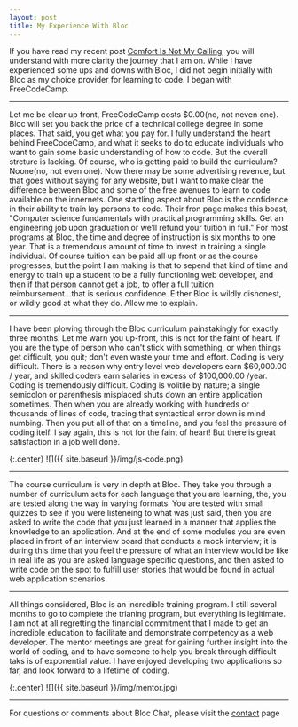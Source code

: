 ```yaml
---
layout: post
title: My Experience With Bloc
---
```


If you have read my recent post [Comfort Is Not My Calling](/2017/03/10/Comfort-Is-Not-My-Calling.html/), you will understand with more clarity the journey that I am on.  While I have experienced some ups and downs with Bloc, I did not begin initially with Bloc as my choice provider for learning to code.  I began with FreeCodeCamp.

---

Let me be clear up front, FreeCodeCamp costs $0.00(no, not neven one).  Bloc will set you back the price of a technical college degree in some places.  That said, you get what you pay for.  I fully understand the heart behind FreeCodeCamp, and what it seeks to do to educate individuals who want to gain some basic understanding of how to code.  But the overall strcture is lacking.  Of course, who is getting paid to build the curriculum?  Noone(no, not even one).  Now there may be some advertising revenue, but that goes without saying for any website, but I want to make clear the difference between Bloc and some of the free avenues to learn to code available on the innernets.  One startling aspect about Bloc is the confidence in their ability to train lay persons to code.  Their fron page makes this boast, "Computer science fundamentals with practical programming skills. Get an engineering job upon graduation or we’ll refund your tuition in full."  For most programs at Bloc, the time and degree of instruction is six months to one year.  That is a tremendous amount of time to invest in training a single individual.  Of course tuition can be paid all up front or as the course progresses, but the point I am making is that to sepend that kind of time and energy to train up a student to be a fully functioning web developer, and then if that person cannot get a job, to offer a full tuition reimbursement...that is serious confidence.  Either Bloc is wildly dishonest, or wildly good at what they do.  Allow me to explain.
___
I have been plowing through the Bloc curriculum painstakingly for exactly three months.  Let me warn you up-front, this is not for the faint of heart.  If you are the type of person who can't stick with something, or when things get difficult, you quit; don't even waste your time and effort.  Coding is very difficult.  There is a reason why entry level web developers earn $60,000.00 / year, and skilled coders earn salaries in excess of $100,000.00 /year. Coding is tremendously difficult.  Coding is volitile by nature; a single semicolon or parenthesis misplaced shuts down an entire application sometimes.  Then when you are already working with hundreds or thousands of lines of code, tracing that syntactical error down is mind numbing.  Then you put all of that on a timeline, and you feel the pressure of coding itelf.  I say again, this is not for the faint of heart!  But there is great satisfaction in a job well done.

{:.center} 
![]({{ site.baseurl }}/img/js-code.png)

---

The course curriculum is very in depth at Bloc.  They take you through a number of curriculum sets for each language that you are learning, the, you are tested along the way in varying formats.  You are tested with small quizzes to see if you were listeneing to what was just said, then you are asked to write the code that you just learned in a manner that applies the knowledge to an application.  And at the end of some modules you are even placed in front of an interview board that conducts a mock interview; it is during this time that you feel the pressure of what an interview would be like in real life as you are asked language specific questions, and then asked to write code on the spot to fulfill user stories that would be found in actual web application scenarios.

---

All things considered, Bloc is an incredible training program.  I still several months to go to complete the trianing program, but everything is legitimate.  I am not at all regretting the financial commitment that I made to get an incredible education to facilitate and demonstrate competency as a web developer.  The mentor meetings are great for gaining further insight into the world of coding, and to have someone to help you break through difficult taks is of exponential value.  I have enjoyed developing two applications so far, and look forward to a lifetime of coding.

{:.center} 
![]({{ site.baseurl }}/img/mentor.jpg)

---
For questions or comments about Bloc Chat, please visit the [contact](/contact/) page